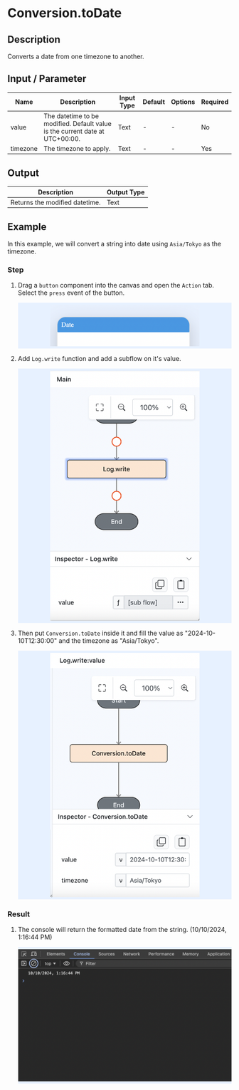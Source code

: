 # Conversion.toDate

## Description

Converts a date from one timezone to another.

## Input / Parameter

| Name     | Description                                                                   | Input Type | Default | Options | Required |
| -------- | ----------------------------------------------------------------------------- | ---------- | ------- | ------- | -------- |
| value    | The datetime to be modified. Default value is the current date at UTC+00:00.  | Text       | -       | -       | No       |
| timezone | The timezone to apply.                                                        | Text       | -       | -       | Yes      |

## Output

| Description                    | Output Type |
| ------------------------------ | ----------- |
| Returns the modified datetime. | Text        |

## Example

In this example, we will convert a string into date using `Asia/Tokyo` as the timezone.

### Step

1. Drag a `button` component into the canvas and open the `Action` tab. Select the `press` event of the button.

    <div style="display:flex; align-items:center; justify-content:center; background-color: #E7F1FF;">
        <img src="./toDate-step-1.png"
        style="width: 70%; padding: 5px;"/>
    </div>

2. Add `Log.write` function and add a subflow on it's value.

    <div style="display:flex; align-items:center; justify-content:center; background-color: #E7F1FF;">
        <img src="./toDate-step-2.png"
        style="width: 70%; padding: 5px;"/>
    </div>

3. Then put `Conversion.toDate` inside it and fill the value as "2024-10-10T12:30:00" and the timezone as "Asia/Tokyo".
   
    <div style="display:flex; align-items:center; justify-content:center; background-color: #E7F1FF;">
        <img src="./toDate-step-3.png"
        style="width: 70%; padding: 5px;"/>
    </div>

### Result

1. The console will return the formatted date from the string. (10/10/2024, 1:16:44 PM)
   
    <div style="display:flex; align-items:center; justify-content:center; background-color: #E7F1FF;">
        <img src="./toDate-result.png"
        style="width: 100%; padding: 5px;"/>
    </div>
